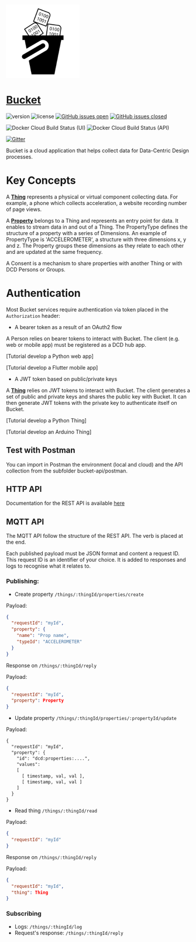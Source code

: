 <img src="https://raw.githubusercontent.com/datacentricdesign/bucket/develop/bucket-ui/src/assets/img/bucket-logo.svg" width="200">

# [Bucket](https://dwd.tudelft.nl/bucket)

![version](https://img.shields.io/badge/version-0.1.2-blue.svg)
![license](https://img.shields.io/badge/license-MIT-blue.svg)
[![GitHub issues open](https://img.shields.io/github/issues/datacentricdesign/bucket.svg?maxAge=2592000)]()
[![GitHub issues closed](https://img.shields.io/github/issues-closed-raw/datacentricdesign/bucket.svg?maxAge=2592000)]()

![Docker Cloud Build Status (UI)](https://img.shields.io/docker/cloud/build/datacentricdesign/bucket-ui?label=docker%20build%20%28ui%29)
![Docker Cloud Build Status (API)](https://img.shields.io/docker/cloud/build/datacentricdesign/bucket-api?label=docker%20build%20%28api%29)

[![Gitter](https://badges.gitter.im/datacentricdesign/community.svg)](https://gitter.im/datacentricdesign/community?utm_source=badge&utm_medium=badge&utm_campaign=pr-badge)

Bucket is a cloud application that helps collect data for Data-Centric Design processes.

# Key Concepts

A __[Thing](#api-Thing)__ represents a physical or virtual component collecting data. For example, a phone which collects acceleration, a website recording number of page views.

A __[Property](#api-Property)__ belongs to a Thing and represents an entry point for data. It enables to stream data in and out of a Thing. The PropertyType defines the structure of a property with a series of Dimensions. An example of PropertyType is 'ACCELEROMETER', a structure with three dimensions x, y and z. The Property groups these dimensions as they relate to each other and are updated at the same frequency.

A Consent is a mechanism to share properties with another Thing or with DCD Persons or Groups.

# Authentication

Most Bucket services require authentication via token placed in the `Authorization` header:

* A bearer token as a result of an OAuth2 flow

A Person relies on bearer tokens to interact with Bucket. The client (e.g. web or mobile app) must be registered as a DCD hub app.

[Tutorial develop a Python web app]

[Tutorial develop a Flutter mobile app]

* A JWT token based on public/private keys

A __[Thing](#api-Thing)__ relies on JWT tokens to interact with Bucket. The client generates a set of public and private keys and shares the public key with Bucket. It can then generate JWT tokens with the private key to authenticate itself on Bucket.

[Tutorial develop a Python Thing]

[Tutorial develop an Arduino Thing]

## Test with Postman

You can import in Postman the environment (local and cloud) and the API collection from the subfolder bucket-api/postman.

## HTTP API

Documentation for the REST API is available [here](https://dwd.tudelft.nl/bucket/api/docs)

## MQTT API

The MQTT API follow the structure of the REST API. The verb is placed at the end.

Each published payload must be JSON format and content a request ID. This request ID is an identifier
of your choice. It is added to responses and logs to recognise what it relates to.

### Publishing:

* Create property `/things/:thingId/properties/create`

Payload:

```json
{
  "requestId": "myId",
  "property": {
    "name": "Prop name",
    "typeId": "ACCELEROMETER"
  }
}
```

Response on `/things/:thingId/reply`

Payload: 

```json
{
  "requestId": "myId",
  "property": Property
}
```

* Update property `/things/:thingId/properties/:propertyId/update`

Payload:

```
{
  "requestId": "myId",
  "property": {
    "id": "dcd:properties:....",
    "values":
    [
      [ timestamp, val, val ],
      [ timestamp, val, val ]
    ]
  }
}
```

* Read thing `/things/:thingId/read`

Payload:

```json
{
  "requestId": "myId"
}
```

Response on `/things/:thingId/reply`

Payload:

```json
{
  "requestId": "myId",
  "thing": Thing
}
```

### Subscribing

* Logs: `/things/:thingId/log`
* Request's response: `/things/:thingId/reply`
